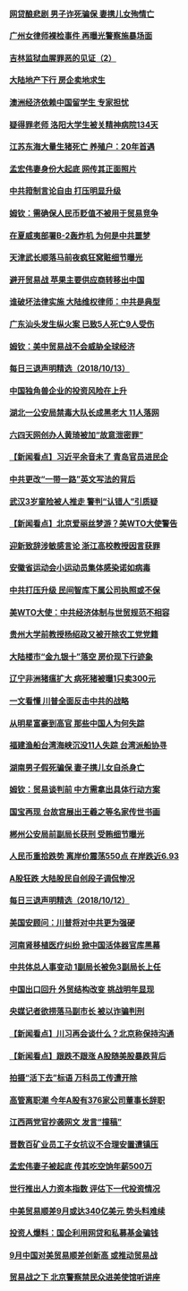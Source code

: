 #### [网贷酿悲剧 男子诈死骗保 妻携儿女殉情亡](../pages/nsc413/n10783186.md?t=10141834) 

#### [广州女律师裸检事件 再曝光警察施暴场面](../pages/nsc413/n10783159.md?t=10141834) 

#### [吉林监狱血腥罪恶的见证（2）](../pages/nsc413/n10774358.md?t=10141834) 

#### [大陆地产下行 房企卖地求生](../pages/nsc413/n10782792.md?t=10141834) 

#### [澳洲经济依赖中国留学生 专家担忧](../pages/nsc413/n10783174.md?t=10141834) 

#### [疑得罪老师 洛阳大学生被关精神病院134天](../pages/nsc413/n10783132.md?t=10141834) 


#### [江苏东海大量生猪死亡 养殖户：20年首遇](../pages/nsc413/n10782803.md?t=10141834) 

#### [孟宏伟妻身份大起底 网传其正面照片](../pages/nsc413/n10782349.md?t=10141834) 

#### [中共箝制言论自由 打压明显升级](../pages/nsc413/n10782743.md?t=10141834) 

#### [姆钦：需确保人民币贬值不被用于贸易竞争](../pages/nsc413/n10782198.md?t=10141834) 

#### [在夏威夷部署B-2轰炸机 为何是中共噩梦](../pages/nsc413/n10781674.md?t=10141834) 

#### [天津武长顺落马前夜疯狂窝赃细节曝光](../pages/nsc413/n10782275.md?t=10141834) 

#### [避开贸易战 苹果主要供应商转移出中国](../pages/nsc413/n10781823.md?t=10141834) 

#### [谁破坏法律实施 大陆维权律师：中共是典型](../pages/nsc413/n10782080.md?t=10141834) 

#### [广东汕头发生纵火案 已致5人死亡9人受伤](../pages/nsc413/n10782265.md?t=10141834) 

#### [姆钦：美中贸易战不会威胁全球经济](../pages/nsc413/n10782089.md?t=10141834) 

#### [每日三退声明精选（2018/10/13）](../pages/nsc413/n10782102.md?t=10141834) 

#### [中国独角兽企业的投资风险在上升](../pages/nsc413/n10781873.md?t=10141834) 

#### [湖北一公安局禁毒大队长成黑老大 11人落网](../pages/nsc413/n10781952.md?t=10141834) 

#### [六四天网创办人黄琦被加“故意泄密罪”](../pages/nsc413/n10781750.md?t=10141834) 

#### [【新闻看点】习近平余音未了 青岛官员进民企](../pages/nsc413/n10781547.md?t=10141834) 

#### [中共更改“一带一路”英文写法的背后](../pages/nsc413/n10781696.md?t=10141834) 

#### [武汉3岁童险被人推走 警判“认错人”引质疑](../pages/nsc413/n10781802.md?t=10141834) 

#### [【新闻看点】北京爱丽丝梦游？美WTO大使警告](../pages/nsc413/n10781549.md?t=10141834) 

#### [迎新致辞涉敏感言论 浙江高校教授因言获罪](../pages/nsc413/n10781659.md?t=10141834) 

#### [安徽省运动会小运动员集体感染诺如病毒](../pages/nsc413/n10781689.md?t=10141834) 

#### [中共打压升级 民间智库下属公司执照或不保](../pages/nsc413/n10781592.md?t=10141834) 

#### [美WTO大使：中共经济体制与世贸规范不相容](../pages/nsc413/n10781260.md?t=10141834) 

#### [贵州大学前教授杨绍政又被开除农工党党籍](../pages/nsc413/n10781460.md?t=10141834) 

#### [大陆楼市“金九银十”落空 房价现下行迹象](../pages/nsc413/n10780850.md?t=10141834) 


#### [辽宁非洲猪瘟扩大 病死猪被曝1只卖300元](../pages/nsc413/n10781018.md?t=10141834) 

#### [一文看懂  川普全面反击中共的战略](../pages/nsc413/n10780060.md?t=10141834) 

#### [从明星富豪到高官 那些中国人为何失踪](../pages/nsc413/n10780211.md?t=10141834) 

#### [福建渔船台湾海峡沉没11人失踪 台湾派船协寻](../pages/nsc413/n10781207.md?t=10141834) 

#### [湖南男子假死骗保 妻子携儿女自杀身亡](../pages/nsc413/n10781082.md?t=10141834) 

#### [姆钦：贸易谈判前 中方需拿出具体行动方案](../pages/nsc413/n10780360.md?t=10141834) 

#### [国宝再现 台故宫展出王羲之等名家传世书画](../pages/nsc413/n10780842.md?t=10141834) 

#### [郴州公安局前副局长获刑 受贿细节曝光](../pages/nsc413/n10780870.md?t=10141834) 

#### [人民币重拾跌势 离岸价震荡550点 在岸跌近6.93](../pages/nsc413/n10780527.md?t=10141834) 

#### [A股狂跌 大陆股民自创段子调侃惨况](../pages/nsc413/n10780830.md?t=10141834) 

#### [每日三退声明精选（2018/10/12）](../pages/nsc413/n10780701.md?t=10141834) 

#### [美国安顾问：川普将对中共更为强硬](../pages/nsc413/n10780579.md?t=10141834) 

#### [河南肾移植医疗纠纷 掀中国活体器官库黑幕](../pages/nsc413/n10779806.md?t=10141834) 

#### [中共体总人事变动 1副局长被免3副局长上任](../pages/nsc413/n10780318.md?t=10141834) 

#### [中国出口回升 外贸结构改变 挑战明年显现](../pages/nsc413/n10780250.md?t=10141834) 

#### [央媒记者欲捞落马副市长 被以诈骗判刑](../pages/nsc413/n10780331.md?t=10141834) 

#### [【新闻看点】川习再会谈什么？北京称保持沟通](../pages/nsc413/n10780037.md?t=10141834) 

#### [【新闻看点】跟跌不跟涨 A股随美股暴跌背后](../pages/nsc413/n10780057.md?t=10141834) 

#### [拍摄“活下去”标语 万科员工传遭开除](../pages/nsc413/n10780146.md?t=10141834) 

#### [高管离职潮 今年A股有376家公司董事长辞职](../pages/nsc413/n10780206.md?t=10141834) 

#### [江西两党官抄袭网文 发言“撞稿”](../pages/nsc413/n10780158.md?t=10141834) 

#### [晋数百矿业员工子女抗议不合理安置遭镇压](../pages/nsc413/n10780244.md?t=10141834) 

#### [孟宏伟妻子被起底 传其吃空饷年薪500万](../pages/nsc413/n10780160.md?t=10141834) 

#### [世行推出人力资本指数 评估下一代投资情况](../pages/nsc413/n10779862.md?t=10141834) 

#### [中美贸易顺差9月或达340亿美元 势头料难续](../pages/nsc413/n10780018.md?t=10141834) 

#### [投资人爆料：国企利用网贷和私募基金骗钱](../pages/nsc413/n10779534.md?t=10141834) 

#### [9月中国对美贸易顺差创新高 或推动贸易战](../pages/nsc413/n10779674.md?t=10141834) 

#### [贸易战之下 北京警察禁民众进美使馆听讲座](../pages/nsc413/n10779751.md?t=10141834) 

